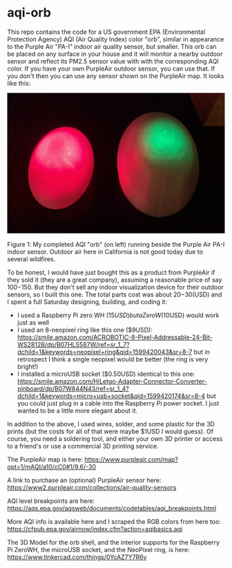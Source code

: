 # aqi-orb

This repo contains the code for a US government EPA (Environmental Protection Agency) AQI (Air Quality Index) color "orb", similar in appearance to the Purple Air "PA-I" indoor air quality sensor, but smaller. This orb can be placed on any surface in your house and it will monitor a nearby outdoor sensor and reflect its PM2.5 sensor value with with the corresponding AQI color. If you have your own PurpleAir outdoor sensor, you can use that. If you don't then you can use any sensor shown on the PurpleAir map. It looks like this:

![two orbs](https://github.com/MegaMosquito/aqi-orb/raw/master/2orbs.jpg)

Figure 1: My completed AQI "orb" (on left) running beside the Purple Air PA-I indoor sensor. Outdoor air here in California is not good today due to several wildfires.

To be honest, I would have just bought this as a product from PurpleAir if they sold it (they are a great company), assuming a reasonable price of say $100-$150. But they don't sell any indoor visualization device for their outdoor sensors, so I built this one. The total parts cost was about $20-$30(USD) and I spent a full Saturday designing, building, and coding it:

 - I used a Raspberry Pi zero WH ($15USD) but a ZeroW ($10USD) would work just as well
 - I used an 8-neopixel ring like this one ($9USD): https://smile.amazon.com/ACROBOTIC-8-Pixel-Addressable-24-Bit-WS2812B/dp/B07HLS587W/ref=sr_1_7?dchild=1&keywords=neopixel+ring&qid=1599420043&sr=8-7 but in retrospect I think a single neopixel would be better (the ring is very bright!)
 - I installed a microUSB socket ($0.50USD) identical to this one: https://smile.amazon.com/HiLetgo-Adapter-Connector-Converter-pinboard/dp/B07W844N43/ref=sr_1_4?dchild=1&keywords=micro+usb+socket&qid=1599420174&sr=8-4 but you could just plug in a cable into the Raspberry Pi power socket. I just wanted to be a little more elegant about it.
 
In addition to the above, I used wires, solder, and some plastic for the 3D prints (but the costs for all of that were maybe $1USD I would guess). Of course, you need a soldering tool, and either your own 3D printer or access to a friend's or use a commercial 3D printing service.

The PurpleAir map is here: https://www.purpleair.com/map?opt=1/mAQI/a10/cC0#1/9.6/-30

A link to purchase an (optional) PurpleAir sensor here: https://www2.purpleair.com/collections/air-quality-sensors

AQI level breakpoints are here: https://aqs.epa.gov/aqsweb/documents/codetables/aqi_breakpoints.html

More AQI info is available here and I scraped the RGB colors from here too: https://cfpub.epa.gov/airnow/index.cfm?action=aqibasics.aqi

The 3D Model for the orb shell, and the interior supports for the Raspberry Pi ZeroWH, the microUSB socket, and the NeoPixel ring, is here: https://www.tinkercad.com/things/0YcAZ7Y7R6v

